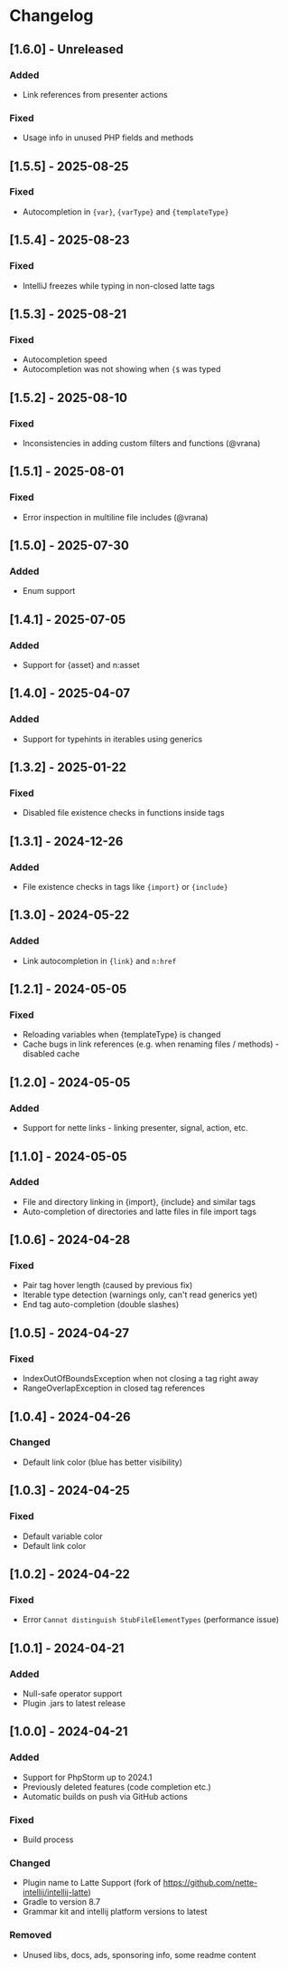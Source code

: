 # Changelog

## [1.6.0] - Unreleased

### Added

- Link references from presenter actions

### Fixed

- Usage info in unused PHP fields and methods

## [1.5.5] - 2025-08-25

### Fixed

- Autocompletion in `{var}`, `{varType}` and `{templateType}`

## [1.5.4] - 2025-08-23

### Fixed

- IntelliJ freezes while typing in non-closed latte tags

## [1.5.3] - 2025-08-21

### Fixed

- Autocompletion speed
- Autocompletion was not showing when `{$` was typed

## [1.5.2] - 2025-08-10

### Fixed

- Inconsistencies in adding custom filters and functions (@vrana)

## [1.5.1] - 2025-08-01

### Fixed

- Error inspection in multiline file includes (@vrana)

## [1.5.0] - 2025-07-30

### Added

- Enum support

## [1.4.1] - 2025-07-05

### Added

- Support for {asset} and n:asset

## [1.4.0] - 2025-04-07

### Added

- Support for typehints in iterables using generics

## [1.3.2] - 2025-01-22

### Fixed

- Disabled file existence checks in functions inside tags

## [1.3.1] - 2024-12-26

### Added

- File existence checks in tags like `{import}` or `{include}`

## [1.3.0] - 2024-05-22

### Added

- Link autocompletion in `{link}` and `n:href`

## [1.2.1] - 2024-05-05

### Fixed

- Reloading variables when {templateType} is changed
- Cache bugs in link references (e.g. when renaming files / methods) - disabled cache

## [1.2.0] - 2024-05-05

### Added

- Support for nette links - linking presenter, signal, action, etc.

## [1.1.0] - 2024-05-05

### Added

- File and directory linking in {import}, {include} and similar tags
- Auto-completion of directories and latte files in file import tags

## [1.0.6] - 2024-04-28

### Fixed

- Pair tag hover length (caused by previous fix)
- Iterable type detection (warnings only, can't read generics yet)
- End tag auto-completion (double slashes)

## [1.0.5] - 2024-04-27

### Fixed

- IndexOutOfBoundsException when not closing a tag right away
- RangeOverlapException in closed tag references

## [1.0.4] - 2024-04-26

### Changed

- Default link color (blue has better visibility)

## [1.0.3] - 2024-04-25

### Fixed

- Default variable color
- Default link color

## [1.0.2] - 2024-04-22

### Fixed

- Error `Cannot distinguish StubFileElementTypes` (performance issue)

## [1.0.1] - 2024-04-21

### Added

- Null-safe operator support
- Plugin .jars to latest release

## [1.0.0] - 2024-04-21

### Added

- Support for PhpStorm up to 2024.1
- Previously deleted features (code completion etc.)
- Automatic builds on push via GitHub actions

### Fixed

- Build process

### Changed

- Plugin name to Latte Support (fork of https://github.com/nette-intellij/intellij-latte)
- Gradle to version 8.7
- Grammar kit and intellij platform versions to latest

### Removed

- Unused libs, docs, ads, sponsoring info, some readme content
